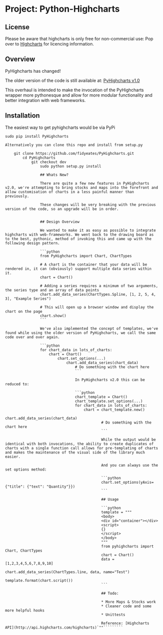 # Project: Python-Highcharts

## License

Please be aware that highcharts is only free for non-commercial use: Pop over to [Highcharts](http://shop.highsoft.com/) for licencing information.

## Overview

PyHighcharts has changed!

The older version of the code is still available at: [PyHighcharts v1.0](https://github.com/fidyeates/PyHighcharts/tree/branch1.0)

This overhaul is intended to make the invocation of the PyHighcharts wrapper more pythonesque and allow for more modular functionality and better integration with web frameworks.

## Installation

The easiest way to get pyhighcharts would be via PyPi

    sudo pip install PyHighcharts

    Alternatively you can clone this repo and install from setup.py

        git clone https://github.com/fidyeates/PyHighcharts.git
            cd PyHighcharts
                git checkout dev
                    sudo python setup.py install

                    ## Whats New?

                    There are quite a few new features in PyHighcharts v2.0, we're attempting to bring stocks and maps into the forefront and allow customisation of charts in a less painful manner than previously.

                    These changes will be very breaking with the previous version of the code, so an upgrade will be in order.


                    ## Design Overview

                    We wanted to make it as easy as possible to integrate highcharts with web-frameworks. We went back to the drawing board as to the best, pythonic, method of invoking this and came up with the following design pattern.

                    ```python
                    from PyHighcharts import Chart, ChartTypes
                    
                    # A chart is the container that your data will be rendered in, it can (obviously) support multiple data series within it.
                    chart = Chart()
                    
                    # Adding a series requires a minimum of two arguments, the series type and an array of data points
                    chart.add_data_series(ChartTypes.Spline, [1, 2, 5, 4, 3], "Example Series")
                    
                    # This will open up a browser window and display the chart on the page
                    chart.show()
                    ```
                    
                    We've also implemented the concept of templates, we've found while using the older version of PyHighcharts, we call the same code over and over again.
                    
                    ```python
                    for chart_data in lots_of_charts:
                        chart = Chart()
                            chart.set_options(...)
                                chart.add_data_series(chart_data)
                                    # Do something with the chart here
                                    ```
                                    
                                    In PyHighcharts v2.0 this can be reduced to:
                                    
                                    ```python
                                    chart_template = Chart()
                                    chart_template.set_options(...)
                                    for chart_data in lots_of_charts:
                                        chart = chart_template.new()
                                            chart.add_data_series(chart_data)
                                                # Do something with the chart here
                                                ```
                                                
                                                While the output would be identical with both invocations, the ability to create duplicates of charts with a single function call allows for pre-templating of charts and makes the maintenance of the visual side of the library much easier.
                                                
                                                And you can always use the set options method:
                                                
                                                ```python
                                                chart.set_options(yAxis={"title": {"text": "Quantity"}})
                                                ```
                                                
                                                ## Usage
                                                
                                                ```python
                                                template = """
                                                <body>
                                                <div id="container"></div>
                                                <script>
                                                {}
                                                </script>
                                                </body>
                                                """
                                                from pyhighcharts import Chart, ChartTypes
                                                chart = Chart()
                                                data = [1,2,3,4,5,6,7,8,9,10]
                                                chart.add_data_series(ChartTypes.line, data, name="Test")
                                                template.format(chart.script())
                                                ```
                                                
                                                ## Todo:
                                                
                                                * More Maps & Stocks work
                                                * Cleaner code and some more helpful hooks
                                                * Unittests
                                                
                                                Reference: [Highcharts API](http://api.highcharts.com/highcharts)`""`````````
